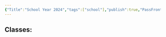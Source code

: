 ```yaml
---
{"Title":"School Year 2024","tags":["school"],"publish":true,"PassFrontmatter":true}
---
```



## Classes: